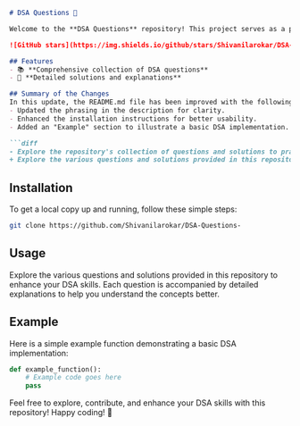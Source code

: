 ```markdown
# DSA Questions 🚀

Welcome to the **DSA Questions** repository! This project serves as a platform for developers and learners to practice and enhance their skills in Data Structures and Algorithms (DSA). This repository is designed to help you improve your understanding of various data structures and algorithms through a collection of questions and solutions.

![GitHub stars](https://img.shields.io/github/stars/Shivanilarokar/DSA-Questions-?style=social) ![Forks](https://img.shields.io/github/forks/Shivanilarokar/DSA-Questions-?style=social)

## Features
- 📚 **Comprehensive collection of DSA questions**
- 📝 **Detailed solutions and explanations**

## Summary of the Changes
In this update, the README.md file has been improved with the following changes:
- Updated the phrasing in the description for clarity.
- Enhanced the installation instructions for better usability.
- Added an "Example" section to illustrate a basic DSA implementation.

```diff
- Explore the repository's collection of questions and solutions to practice and enhance your DSA skills. Each question is accompanied by a detailed explanation.
+ Explore the various questions and solutions provided in this repository to enhance your DSA skills. Each question is accompanied by detailed explanations to help you understand the concepts better.
```

## Installation
To get a local copy up and running, follow these simple steps:

```bash
git clone https://github.com/Shivanilarokar/DSA-Questions-
```

## Usage
Explore the various questions and solutions provided in this repository to enhance your DSA skills. Each question is accompanied by detailed explanations to help you understand the concepts better.

## Example
Here is a simple example function demonstrating a basic DSA implementation:

```python
def example_function():
    # Example code goes here
    pass
```

Feel free to explore, contribute, and enhance your DSA skills with this repository! Happy coding! 🎉
```